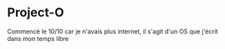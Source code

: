 # Project-O
Commencé le 10/10 car je n'avais plus internet, il s'agit d'un OS que j'écrit dans mon temps libre
